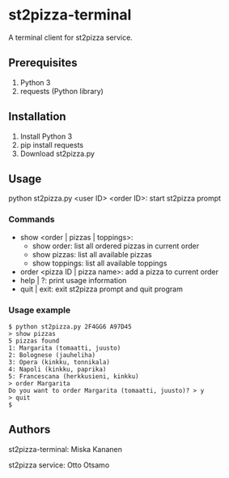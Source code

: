 # st2pizza-terminal

A terminal client for st2pizza service.

## Prerequisites

1. Python 3
1. requests (Python library)

## Installation

1. Install Python 3
1. pip install requests
1. Download st2pizza.py

## Usage

python st2pizza.py &lt;user ID&gt; &lt;order ID&gt;: start st2pizza prompt

### Commands

* show <order | pizzas | toppings>:
	* show order: list all ordered pizzas in current order
	* show pizzas: list all available pizzas
	* show toppings: list all available toppings
* order <pizza ID | pizza name>: add a pizza to current order
* help | ?: print usage information
* quit | exit: exit st2pizza prompt and quit program

### Usage example

```
$ python st2pizza.py 2F4GG6 A97D45
> show pizzas
5 pizzas found
1: Margarita (tomaatti, juusto)
2: Bolognese (jauheliha)
3: Opera (kinkku, tonnikala)
4: Napoli (kinkku, paprika)
5: Francescana (herkkusieni, kinkku)
> order Margarita
Do you want to order Margarita (tomaatti, juusto)? > y
> quit
$
```

## Authors

st2pizza-terminal: Miska Kananen

st2pizza service: Otto Otsamo
